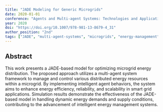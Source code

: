 ```yaml
---
title: "JADE Modeling for Generic Microgrids"
date: 2020-01-01
conference: "Agents and Multi-agent Systems: Technologies and Applications 2019"
year: 2020
doi: "https://doi.org/10.1007/978-981-13-8679-4_31"
author_position: "2nd"
tags: ["JADE", "multi-agent-systems", "microgrids", "energy-management", "smart-grids"]
---
```


## Abstract

This work presents a JADE-based model for optimizing microgrid energy distribution. The proposed approach utilizes a multi-agent system framework to manage and control various distributed energy resources within a microgrid. By implementing intelligent agent behaviors, the system aims to enhance energy efficiency, reliability, and scalability in smart grid applications. Simulation results demonstrate the effectiveness of the JADE-based model in handling dynamic energy demands and supply conditions, contributing to the advancement of intelligent energy management systems.
